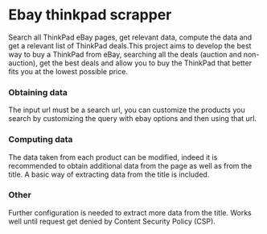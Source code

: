 # Ebay thinkpad scrapper

Search all ThinkPad eBay pages, get relevant data, compute the data and get a relevant list of ThinkPad deals.This project aims to develop the best way to buy a ThinkPad from eBay, searching all the deals (auction and non-auction), get the best deals and allow you to buy the ThinkPad that better fits you at the lowest possible price.

### Obtaining data

The input url must be a search url, you can customize the products you search by customizing the query with ebay options and then using that url.

### Computing data

The data taken from each product can be modified, indeed it is recommended to obtain additional data from the page as well as from the title. A basic way of extracting data from the title is included.

### Other
Further configuration is needed to extract more data from the title. Works well until request get denied by Content Security Policy (CSP).
